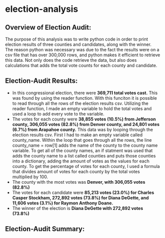 # election-analysis

## Overview of Election Audit:
The purpose of this analysis was to write python code in order to print election results of three counties and
candidates, along with the winner. The reason python was necessary was due to the fact the results were on 
a csv file that has over 300,000 rows, and python makes it efficient to retrieve this data. Not only does 
the code retrieve the data, but also does calculations that adds the total vote counts for each county and candidate.

## Election-Audit Results:

- In this congressional election, there were **369,711 total votes cast.** This was found by using the reader function.
  With this funciton it is possible to read through all the rows of the election results csv. Utilizing the reader function,
  I made an empty variable to hold the total votes and used a loop to add every vote to the variable.
- The votes for each county were **38,855 votes (10.5%) from Jefferson county, 306,055 votes (82.8%) from Denver county,
  and 24,801 votes (6.7%) from Arapahoe county.** This data was by looping through the election results csv. First I had to
  make an empty variable called county_name. Within the loop that goes through all the rows, the line county_name = row[1]
  adds the name of the county to the county name variable. To get all of the county names, an if statment was used that adds
  the county name to a list called counties and puts those counties into a dictionary, adding the amount of votes as the
  values for each county. To get the percentage of votes for each county, I used a formula that divides amount of votes for
  each county by the total votes multiplied by 100.
- The county with the most votes was **Denver, with 306,055 votes (82.8%)**
- The votes for each candidate were **85,213 votes (23.0%) for Charles Casper Stockham, 272,892 votes (73.8%) for Diana DeGette,
  and 11,606 votes (3.1%) for Raymon Anthony Doane.**
- The winner of the election is **Diana DeGette with 272,892 votes (73.8%)**

## Election-Audit Summary:

